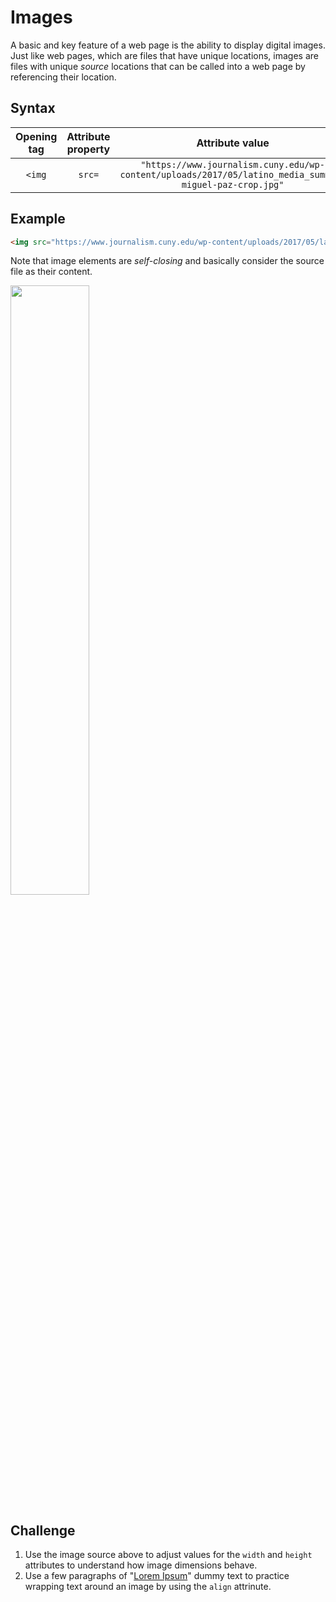 # Images
A basic and key feature of a web page is the ability to display digital images. Just like web pages, which are files that have unique locations, images are files with unique _source_ locations that can be called into a web page by referencing their location.

## Syntax
|Opening tag|Attribute property|Attribute value|Closing tag|
|:--:|:--:|:--:|:--:|
|`<img`|`src=`|`"https://www.journalism.cuny.edu/wp-content/uploads/2017/05/latino_media_summit-miguel-paz-crop.jpg"`|`/>`|

## Example
```html
<img src="https://www.journalism.cuny.edu/wp-content/uploads/2017/05/latino_media_summit-miguel-paz-crop.jpg" />
```

Note that image elements are _self-closing_ and basically consider the source file as their content.

<img src="https://www.journalism.cuny.edu/wp-content/uploads/2017/05/latino_media_summit-miguel-paz-crop.jpg" width="50%" />

## Challenge
1. Use the image source above to adjust values for the `width` and `height` attributes to understand how image dimensions behave.
2. Use a few paragraphs of "[Lorem Ipsum](https://lipsum.com/)" dummy text to practice wrapping text around an image by using the `align` attrinute.
